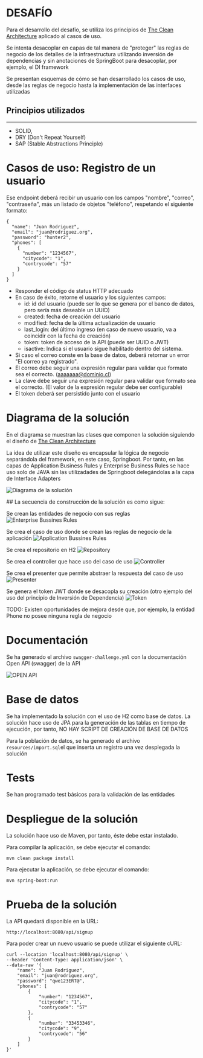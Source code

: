 # DESAFÍO

Para el desarrollo del desafío, se utiliza los principios de [The Clean Architecture](https://blog.cleancoder.com/uncle-bob/2012/08/13/the-clean-architecture.html) aplicado al casos de uso.

Se intenta desacoplar en capas de tal manera de "proteger" las reglas de negocio de los detalles de la infraestructura utilizando inversión de dependencias y sin anotaciones de SpringBoot para desacoplar, por ejemplo, el DI framework

Se presentan esquemas de cómo se han desarrollado los casos de uso, desde las reglas de negocio hasta la implementación de las interfaces utilizadas

## Principios utilizados
---
- SOLID,
- DRY (Don't Repeat Yourself)
- SAP (Stable Abstractions Principle)


# Casos de uso: Registro de un usuario

Ese endpoint deberá recibir un usuario con los campos "nombre", "correo", "contraseña", más un listado de objetos "teléfono", respetando el siguiente formato:

```
{
  "name": "Juan Rodriguez",
  "email": "juan@rodriguez.org",
  "password": "hunter2",
  "phones": [
    {
      "number": "1234567",
      "citycode": "1",
      "contrycode": "57"
    }
  ]
}
````

- Responder el código de status HTTP adecuado
- En caso de éxito, retorne el usuario y los siguientes campos:
  - id: id del usuario (puede ser lo que se genera por el banco de datos, pero sería más deseable un UUID)
  - created: fecha de creación del usuario
  - modified: fecha de la última actualización de usuario
  - last_login: del último ingreso (en caso de nuevo usuario, va a coincidir con la fecha de creación)
  - token: token de acceso de la API (puede ser UUID o JWT)
  - isactive: Indica si el usuario sigue habilitado dentro del sistema.
- Si caso el correo conste en la base de datos, deberá retornar un error "El correo ya registrado".
- El correo debe seguir una expresión regular para validar que formato sea el correcto. (aaaaaaa@dominio.cl)
- La clave debe seguir una expresión regular para validar que formato sea el correcto. (El valor de la expresión regular debe ser configurable)
- El token deberá ser persistido junto con el usuario

# Diagrama de la solución

En el diagrama se muestran las clases que componen la solución siguiendo el diseño de [The Clean Architecture](https://blog.cleancoder.com/uncle-bob/2012/08/13/the-clean-architecture.html)

La idea de utilizar este diseño es encapsular la lógica de negocio separándola del framework, en este caso, Springboot. Por tanto, en las capas de Application Business Rules y Enterprise Business Rules se hace uso solo de JAVA sin las utilizadades de Springboot delegándolas a la capa de Interface Adapters

![Diagrama de la solución](docs/images/007-signup-diagram.png)

## La secuencia de construcción de la solución es como sigue:

Se crean las entidades de negocio con sus reglas
![Enterprise Bussines Rules](docs/images/001-signup-ebr.png)

Se crea el caso de uso donde se crean las reglas de negocio de la aplicación 
![Application Bussines Rules](docs/images/002-sigunp-abr-a.png)

Se crea el repositorio en H2
![Repository](docs/images/003-signup-repository.png)

Se crea el controller que hace uso del caso de uso
![Controller](docs/images/004-signup-controller.png)

Se crea el presenter que permite abstraer la respuesta del caso de uso
![Presenter](docs/images/005-signup-presenter.png)

Se genera el token JWT donde se desacopla su creación (otro ejemplo del uso del principio de Inversión de Dependencia)
![Token](docs/images/006-signup-token.png)


TODO: Existen oportunidades de mejora desde que, por ejemplo, la entidad Phone no posee ninguna regla de negocio

# Documentación

Se ha generado el archivo `swagger-challenge.yml` con la documentación Open API (swagger) de la API

![OPEN API](docs/images/swagger-challenge.png)

# Base de datos

Se ha implementado la solución con el uso de H2 como base de datos. La solución hace uso de JPA para la generación de las tablas en tiempo de ejecución, por tanto, NO HAY SCRIPT DE CREACIÓN DE BASE DE DATOS

Para la población de datos, se ha generado el archivo `resources/import.sql`el que inserta un registro una vez desplegada la solución

# Tests

Se han programado test básicos para la validación de las entidades


# Despliegue de la solución

La solución hace uso de Maven, por tanto, éste debe estar instalado.

Para compilar la aplicación, se debe ejecutar el comando:

```
mvn clean package install
```

Para ejecutar la aplicación, se debe ejecutar el comando:

````
mvn spring-boot:run
````

# Prueba de la solución

La API quedará disponible en la URL:

```
http://localhost:8080/api/signup
```

Para poder crear un nuevo usuario se puede utilizar el siguiente cURL:

```
curl --location 'localhost:8080/api/signup' \
--header 'Content-Type: application/json' \
--data-raw '{
    "name": "Juan Rodriguez",
    "email": "juan@rodriguez.org",
    "password": "qwe123ERT@",
    "phones": [
        {
            "number": "1234567",
            "citycode": "1",
            "contrycode": "57"
        },
        {
            "number": "33453346",
            "citycode": "9",
            "contrycode": "56"
        }
    ]
}'
```
